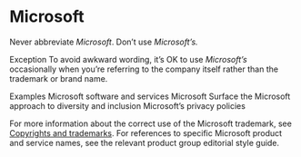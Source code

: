 ﻿# Microsoft

Never abbreviate *Microsoft*. Don’t use *Microsoft’s.*

Exception To avoid awkward wording, it’s OK to use *Microsoft’s* occasionally when you’re referring to the company itself rather than the trademark or brand name.

Examples
Microsoft software and services
Microsoft Surface
the Microsoft approach to diversity and inclusion
Microsoft’s privacy policies

For more information about the correct use of the Microsoft trademark, see [Copyrights and trademarks](/style-guide/legal-content/copyrights-trademarks). For references to specific Microsoft product and service names, see the relevant product group editorial style guide.
